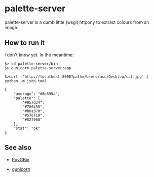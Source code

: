 palette-server
==

palette-server is a dumb little (wsgi) httpony to extract colours from an image.

How to run it
--

I don't know yet. In the meantime:

	$> cd palette-server/bin
	$> gunicorn palette-server:app

	$>curl  'http://localhost:8000?path=/Users/asc/Desktop/cat.jpg' | python -m json.tool

	{
	    "average": "#8e895a", 
	    "palette": [
	        "#957d34", 
	        "#786438", 
	        "#b0a370", 
	        "#576710", 
	        "#827968"
	    ], 
	    "stat": "ok"
	}

See also
--

* [RoyGBiv](https://github.com/givp/RoyGBiv)

* [gunicorn](http://gunicorn.org/)
